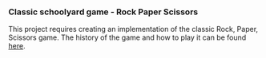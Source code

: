 ### Classic schoolyard game - Rock Paper Scissors

This project requires creating an implementation of the classic Rock, Paper, Scissors game. The history of the game and how to play it can be found [here](https://en.wikipedia.org/wiki/Rock_paper_scissors).
